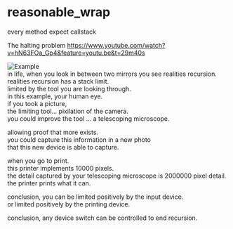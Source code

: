 # reasonable_wrap
every method expect callstack

The halting problem 
https://www.youtube.com/watch?v=hN63FOa_Gp4&feature=youtu.be&t=29m40s

![Example](https://imagery.pragprog.com/products/337/ppmetr2.jpg?1401476513)
<br>in life, when you look in between two mirrors you see realities recursion.
<br>realities recursion has a stack limit.
<br>limited by the tool you are looking through. 
<br>in this example, your human eye. 
<br>if you took a picture,
<br>the limiting tool... pixilation of the camera.
<br>you could improve the tool ... a telescoping microscope.

allowing proof that more exists. 
<br>you could capture this information in a new photo
<br>that this new device is able to capture.

when you go to print.
<br>this printer implements 10000 pixels.
<br>the detail captured by your telescoping microscope is 2000000 pixel detail.
<br>the printer prints what it can.

conclusion, you can be limited positively by the input device. 
<br>or limited positively by the printing device.

conclusion, any device switch can be controlled to end recursion.
